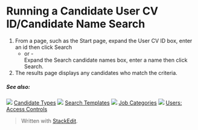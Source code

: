 # Running a Candidate User CV ID/Candidate Name Search

1.  From a page, such as the  Start  page, expand the  User CV ID  box, enter an id then click  Search  
    - or -  
    Expand the  Search candidate names  box, enter a name then click  Search.
2.  The results page displays any candidates who match the criteria.

##### See also:

![](../Resources/Images/icon-document-link.png) [Candidate Types](../online-help/candidate_types.htm)
![](../Resources/Images/icon-document-link.png) [Search Templates](../online-help/search_templates.htm)
![](../Resources/Images/icon-document-link.png) [Job Categories](../online-help/job_categories.htm)
![](../Resources/Images/icon-document-link.png) [Users: Access Controls](../online-help/users_access_controls.htm)


> Written with [StackEdit](https://stackedit.io/).
<!--stackedit_data:
eyJoaXN0b3J5IjpbMTc5MTYwODI1M119
-->